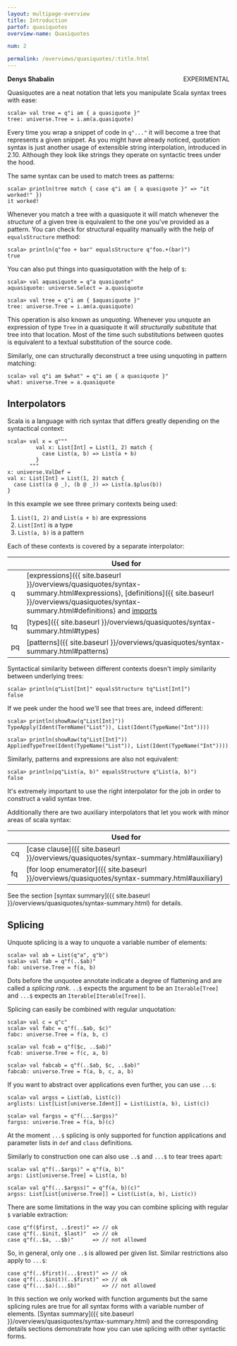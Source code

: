 ```yaml
---
layout: multipage-overview
title: Introduction
partof: quasiquotes
overview-name: Quasiquotes

num: 2

permalink: /overviews/quasiquotes/:title.html
---
```

**Denys Shabalin** <span class="tag" style="float: right;">EXPERIMENTAL</span>

Quasiquotes are a neat notation that lets you manipulate Scala syntax trees with ease:

    scala> val tree = q"i am { a quasiquote }"
    tree: universe.Tree = i.am(a.quasiquote)

Every time you wrap a snippet of code in `q"..."` it will become a tree that represents a given snippet. As you might have already noticed, quotation syntax is just another usage of extensible string interpolation, introduced in 2.10. Although they look like strings they operate on syntactic trees under the hood.

The same syntax can be used to match trees as patterns:

    scala> println(tree match { case q"i am { a quasiquote }" => "it worked!" })
    it worked!

Whenever you match a tree with a quasiquote it will match whenever the *structure* of a given tree is equivalent to the one you\'ve provided as a pattern. You can check for structural equality manually with the help of `equalsStructure` method:

    scala> println(q"foo + bar" equalsStructure q"foo.+(bar)")
    true

You can also put things into quasiquotation with the help of `$`:

    scala> val aquasiquote = q"a quasiquote"
    aquasiquote: universe.Select = a.quasiquote

    scala> val tree = q"i am { $aquasiquote }"
    tree: universe.Tree = i.am(a.quasiquote)

This operation is also known as *unquoting*. Whenever you unquote an expression of type `Tree` in a quasiquote it will *structurally substitute* that tree into that location. Most of the time such substitutions between quotes is equivalent to a textual substitution of the source code.

Similarly, one can structurally deconstruct a tree using unquoting in pattern matching:

    scala> val q"i am $what" = q"i am { a quasiquote }"
    what: universe.Tree = a.quasiquote

## Interpolators

Scala is a language with rich syntax that differs greatly depending on the syntactical context:

    scala> val x = q"""
             val x: List[Int] = List(1, 2) match {
               case List(a, b) => List(a + b)
             }
           """
    x: universe.ValDef =
    val x: List[Int] = List(1, 2) match {
      case List((a @ _), (b @ _)) => List(a.$plus(b))
    }

In this example we see three primary contexts being used:

1. `List(1, 2)` and `List(a + b)` are expressions
2. `List[Int]` is a type
3. `List(a, b)` is a pattern

Each of these contexts is covered by a separate interpolator:

    | Used for
----|----------------
 q  | [expressions]({{ site.baseurl }}/overviews/quasiquotes/syntax-summary.html#expressions), [definitions]({{ site.baseurl }}/overviews/quasiquotes/syntax-summary.html#definitions) and [imports](https://localhost:4000/overviews/quasiquotes/expression-details.html#import)
 tq | [types]({{ site.baseurl }}/overviews/quasiquotes/syntax-summary.html#types)
 pq | [patterns]({{ site.baseurl }}/overviews/quasiquotes/syntax-summary.html#patterns)

Syntactical similarity between different contexts doesn't imply similarity between underlying trees:

    scala> println(q"List[Int]" equalsStructure tq"List[Int]")
    false

If we peek under the hood we'll see that trees are, indeed different:

    scala> println(showRaw(q"List[Int]"))
    TypeApply(Ident(TermName("List")), List(Ident(TypeName("Int"))))

    scala> println(showRaw(tq"List[Int]"))
    AppliedTypeTree(Ident(TypeName("List")), List(Ident(TypeName("Int"))))

Similarly, patterns and expressions are also not equivalent:

    scala> println(pq"List(a, b)" equalsStructure q"List(a, b)")
    false

It's extremely important to use the right interpolator for the job in order to construct a valid syntax tree.

Additionally there are two auxiliary interpolators that let you work with minor areas of scala syntax:

    | Used for
----|-------------------------------------
 cq | [case clause]({{ site.baseurl }}/overviews/quasiquotes/syntax-summary.html#auxiliary)
 fq | [for loop enumerator]({{ site.baseurl }}/overviews/quasiquotes/syntax-summary.html#auxiliary)

See the section [syntax summary]({{ site.baseurl }}/overviews/quasiquotes/syntax-summary.html) for details.

## Splicing

Unquote splicing is a way to unquote a variable number of elements:

    scala> val ab = List(q"a", q"b")
    scala> val fab = q"f(..$ab)"
    fab: universe.Tree = f(a, b)

Dots before the unquotee annotate indicate a degree of flattening and are called a *splicing rank*. `..$` expects the argument to be an `Iterable[Tree]` and `...$` expects an `Iterable[Iterable[Tree]]`.

Splicing can easily be combined with regular unquotation:

    scala> val c = q"c"
    scala> val fabc = q"f(..$ab, $c)"
    fabc: universe.Tree = f(a, b, c)

    scala> val fcab = q"f($c, ..$ab)"
    fcab: universe.Tree = f(c, a, b)

    scala> val fabcab = q"f(..$ab, $c, ..$ab)"
    fabcab: universe.Tree = f(a, b, c, a, b)

If you want to abstract over applications even further, you can use `...$`:

    scala> val argss = List(ab, List(c))
    arglists: List[List[universe.Ident]] = List(List(a, b), List(c))

    scala> val fargss = q"f(...$argss)"
    fargss: universe.Tree = f(a, b)(c)

At the moment `...$` splicing is only supported for function applications and parameter lists in `def` and `class` definitions.

Similarly to construction one can also use `..$` and `...$` to tear trees apart:

    scala> val q"f(..$args)" = q"f(a, b)"
    args: List[universe.Tree] = List(a, b)

    scala> val q"f(...$argss)" = q"f(a, b)(c)"
    argss: List[List[universe.Tree]] = List(List(a, b), List(c))

There are some limitations in the way you can combine splicing with regular `$` variable extraction:

    case q"f($first, ..$rest)" => // ok
    case q"f(..$init, $last)"  => // ok
    case q"f(..$a, ..$b)"      => // not allowed

So, in general, only one `..$` is allowed per given list. Similar restrictions also apply to `...$`:

    case q"f(..$first)(...$rest)" => // ok
    case q"f(...$init)(..$first)" => // ok
    case q"f(...$a)(...$b)"       => // not allowed

In this section we only worked with function arguments but the same splicing rules are true for all syntax forms with a variable number of elements. [Syntax summary]({{ site.baseurl }}/overviews/quasiquotes/syntax-summary.html) and the corresponding details sections demonstrate how you can use splicing with other syntactic forms.
